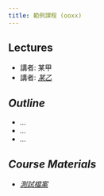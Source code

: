 ```yaml
---
title: 範例課程 (ooxx)
---
```


## Lectures

+ 講者: 某甲
+ 講者: [<i class="fa fa-globe fa-fw"/>某乙](http://www.google.com/)

## Outline

+ ...
+ ...
+ ...

## Course Materials

+ [測試檔案](/files/test.pdf)
